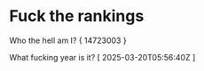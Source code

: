 # Fuck the rankings

Who the hell am I?
{ 14723003 }

What fucking year is it?
[ 2025-03-20T05:56:40Z ]
